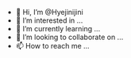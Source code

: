 - 👋 Hi, I’m @Hyejinijini
- 👀 I’m interested in ...
- 🌱 I’m currently learning ...
- 💞️ I’m looking to collaborate on ...
- 📫 How to reach me ...

<!---
Hyejinijini/Hyejinijini is a ✨ special ✨ repository because its `README.md` (this file) appears on your GitHub profile.
You can click the Preview link to take a look at your changes.
--->
